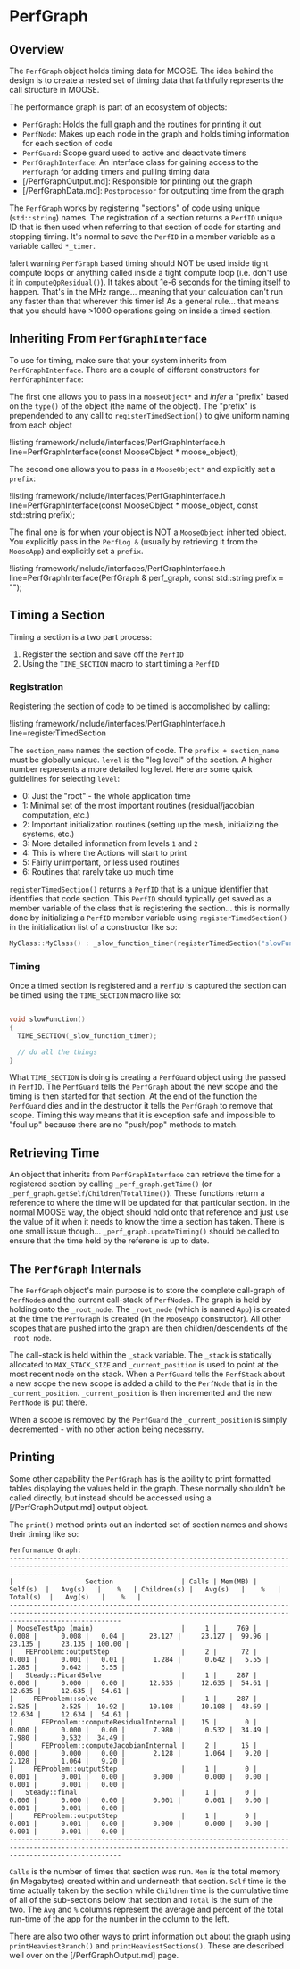 # PerfGraph

## Overview

The `PerfGraph` object holds timing data for MOOSE.  The idea behind the design is to create a nested set of timing data that faithfully represents the call structure in MOOSE.

The performance graph is part of an ecosystem of objects:

- `PerfGraph`: Holds the full graph and the routines for printing it out
- `PerfNode`: Makes up each node in the graph and holds timing information for each section of code
- `PerfGuard`: Scope guard used to active and deactivate timers
- `PerfGraphInterface`: An interface class for gaining access to the `PerfGraph` for adding timers and pulling timing data
- [/PerfGraphOutput.md]: Responsible for printing out the graph
- [/PerfGraphData.md]: `Postprocessor` for outputting time from the graph

The `PerfGraph` works by registering "sections" of code using unique (`std::string`) names.  The registration of a section returns a `PerfID` unique ID that is then used when referring to that section of code for starting and stopping timing.  It's normal to save the `PerfID` in a member variable as a variable called `*_timer`.

!alert warning
`PerfGraph` based timing should NOT be used inside tight compute loops or anything called inside a tight compute loop (i.e. don't use it in `computeQpResidual()`).  It takes about 1e-6 seconds for the timing itself to happen.  That's in the MHz range... meaning that your calculation can't run any faster than that wherever this timer is!  As a general rule... that means that you should have >1000 operations going on inside a timed section.

## Inheriting From `PerfGraphInterface`

To use for timing, make sure that your system inherits from `PerfGraphInterface`.  There are a couple of different constructors for `PerfGraphInterface`:

The first one allows you to pass in a `MooseObject*` and *infer* a "prefix" based on the `type()` of the object (the name of the object).  The "prefix" is prependended to any call to `registerTimedSection()` to give uniform naming from each object

!listing framework/include/interfaces/PerfGraphInterface.h line=PerfGraphInterface(const MooseObject * moose_object);

The second one allows you to pass in a `MooseObject*` and explicitly set a `prefix`:

!listing framework/include/interfaces/PerfGraphInterface.h line=PerfGraphInterface(const MooseObject * moose_object, const std::string prefix);

The final one is for when your object is NOT a `MooseObject` inherited object.  You explicitly pass in the `PerfLog &` (usually by retrieving it from the `MooseApp`) and explicitly set a `prefix`.

!listing framework/include/interfaces/PerfGraphInterface.h line=PerfGraphInterface(PerfGraph & perf_graph, const std::string prefix = "");

## Timing a Section

Timing a section is a two part process:

1.  Register the section and save off the `PerfID`
2.  Using the `TIME_SECTION` macro to start timing a `PerfID`

### Registration

Registering the section of code to be timed is accomplished by calling:

!listing framework/include/interfaces/PerfGraphInterface.h line=registerTimedSection

The `section_name` names the section of code.  The `prefix + section_name` must be globally unique.  `level` is the "log level" of the section.  A higher number represents a more detailed log level.  Here are some quick guidelines for selecting `level`:

- 0: Just the "root" - the whole application time
- 1: Minimal set of the most important routines (residual/jacobian computation, etc.)
- 2: Important initialization routines (setting up the mesh, initializing the systems, etc.)
- 3: More detailed information from levels `1` and `2`
- 4: This is where the Actions will start to print
- 5: Fairly unimportant, or less used routines
- 6: Routines that rarely take up much time


`registerTimedSection()` returns a `PerfID` that is a unique identifier that identifies that code section.  This `PerfID` should typically get saved as a member variable of the class that is registering the section... this is normally done by initializing a `PerfID` member variable using `registerTimedSection()` in the initialization list of a constructor like so:

```c++
MyClass::MyClass() : _slow_function_timer(registerTimedSection("slowFunction")) {}
```

### Timing

Once a timed section is registered and a `PerfID` is captured the section can be timed using the `TIME_SECTION` macro like so:

```c++

void slowFunction()
{
  TIME_SECTION(_slow_function_timer);

  // do all the things
}
```

What `TIME_SECTION` is doing is creating a `PerfGuard` object using the passed in `PerfID`.  The `PerfGuard` tells the `PerfGraph` about the new scope and the timing is then started for that section.  At the end of the function the `PerfGuard` dies and in the destructor it tells the `PerfGraph` to remove that scope.  Timing this way means that it is exception safe and impossible to "foul up" because there are no "push/pop" methods to match.

## Retrieving Time

An object that inherits from `PerfGraphInterface` can retrieve the time for a registered section by calling `_perf_graph.getTime()` (or `_perf_graph.getSelf`/`Children`/`TotalTime()`).  These functions return a reference to where the time will be updated for that particular section.  In the normal MOOSE way, the object should hold onto that reference and just use the value of it when it needs to know the time a section has taken.  There is one small issue though... `_perf_graph.updateTiming()` should be called to ensure that the time held by the referene is up to date.

## The `PerfGraph` Internals

The `PerfGraph` object's main purpose is to store the complete call-graph of `PerfNode`s and the current call-stack of `PerfNode`s.  The graph is held by holding onto the `_root_node`.  The `_root_node` (which is named `App`) is created at the time the `PerfGraph` is created (in the `MooseApp` constructor).  All other scopes that are pushed into the graph are then children/descendents of the `_root_node`.

The call-stack is held within the `_stack` variable.  The `_stack` is statically allocated to `MAX_STACK_SIZE` and `_current_position` is used to point at the most recent node on the stack.  When a `PerfGuard` tells the `PerfStack` about a new scope the new scope is added a child to the `PerfNode` that is in the `_current_position`.  `_current_position` is then incremented and the new `PerfNode` is put there.

When a scope is removed by the `PerfGuard` the `_current_position` is simply decremented - with no other action being necessrry.

## Printing

Some other capability the `PerfGraph` has is the ability to print formatted tables displaying the values held in the graph.  These normally shouldn't be called directly, but instead should be accessed using a [/PerfGraphOutput.md] output object.

The `print()` method prints out an indented set of section names and shows their timing like so:

```
Performance Graph:
------------------------------------------------------------------------------------------------------------------------------------------------------------------------
|                  Section                 | Calls | Mem(MB) |   Self(s)  |   Avg(s)   |    %   | Children(s) |   Avg(s)   |    %   |  Total(s)  |   Avg(s)   |    %   |
------------------------------------------------------------------------------------------------------------------------------------------------------------------------
| MooseTestApp (main)                      |     1 |     769 |      0.008 |      0.008 |   0.04 |      23.127 |     23.127 |  99.96 |     23.135 |     23.135 | 100.00 |
|   FEProblem::outputStep                  |     2 |      72 |      0.001 |      0.001 |   0.01 |       1.284 |      0.642 |   5.55 |      1.285 |      0.642 |   5.55 |
|   Steady::PicardSolve                    |     1 |     287 |      0.000 |      0.000 |   0.00 |      12.635 |     12.635 |  54.61 |     12.635 |     12.635 |  54.61 |
|     FEProblem::solve                     |     1 |     287 |      2.525 |      2.525 |  10.92 |      10.108 |     10.108 |  43.69 |     12.634 |     12.634 |  54.61 |
|       FEProblem::computeResidualInternal |    15 |       0 |      0.000 |      0.000 |   0.00 |       7.980 |      0.532 |  34.49 |      7.980 |      0.532 |  34.49 |
|       FEProblem::computeJacobianInternal |     2 |      15 |      0.000 |      0.000 |   0.00 |       2.128 |      1.064 |   9.20 |      2.128 |      1.064 |   9.20 |
|     FEProblem::outputStep                |     1 |       0 |      0.001 |      0.001 |   0.00 |       0.000 |      0.000 |   0.00 |      0.001 |      0.001 |   0.00 |
|   Steady::final                          |     1 |       0 |      0.000 |      0.000 |   0.00 |       0.001 |      0.001 |   0.00 |      0.001 |      0.001 |   0.00 |
|     FEProblem::outputStep                |     1 |       0 |      0.001 |      0.001 |   0.00 |       0.000 |      0.000 |   0.00 |      0.001 |      0.001 |   0.00 |
------------------------------------------------------------------------------------------------------------------------------------------------------------------------
```

`Calls` is the number of times that section was run. `Mem` is the total memory (in Megabytes) created within and underneath that section. `Self` time is the time actually taken by the section while `Children` time is the cumulative time of all of the sub-sections below that section and `Total` is the sum of the two.  The `Avg` and `%` columns represent the average and percent of the total run-time of the app for the number in the column to the left.

There are also two other ways to print information out about the graph using `printHeaviestBranch()` and `printHeaviestSections()`.  These are described well over on the [/PerfGraphOutput.md] page.